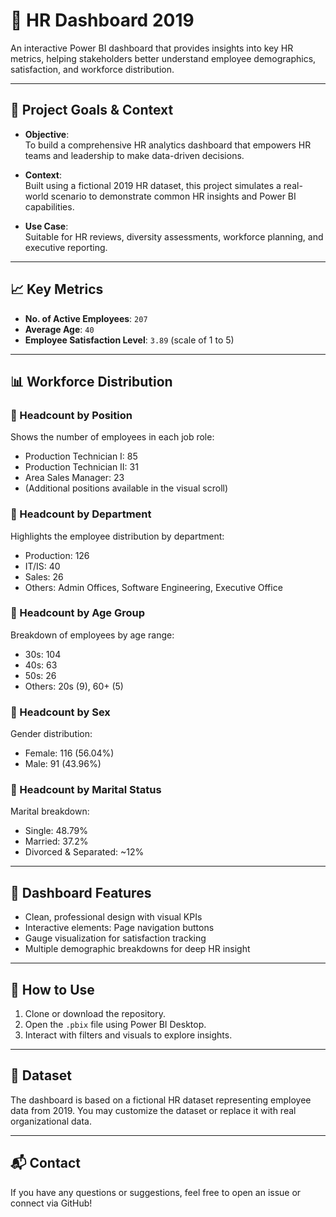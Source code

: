 # 👥 HR Dashboard 2019

An interactive Power BI dashboard that provides insights into key HR metrics, helping stakeholders better understand employee demographics, satisfaction, and workforce distribution.

---

## 🎯 Project Goals & Context

- **Objective**:  
  To build a comprehensive HR analytics dashboard that empowers HR teams and leadership to make data-driven decisions.

- **Context**:  
  Built using a fictional 2019 HR dataset, this project simulates a real-world scenario to demonstrate common HR insights and Power BI capabilities.

- **Use Case**:  
  Suitable for HR reviews, diversity assessments, workforce planning, and executive reporting.

---

## 📈 Key Metrics

- **No. of Active Employees**: `207`  
- **Average Age**: `40`  
- **Employee Satisfaction Level**: `3.89` (scale of 1 to 5)

---

## 📊 Workforce Distribution

### 🔹 Headcount by Position
Shows the number of employees in each job role:
- Production Technician I: 85  
- Production Technician II: 31  
- Area Sales Manager: 23  
- (Additional positions available in the visual scroll)

### 🔹 Headcount by Department
Highlights the employee distribution by department:
- Production: 126  
- IT/IS: 40  
- Sales: 26  
- Others: Admin Offices, Software Engineering, Executive Office

### 🔹 Headcount by Age Group
Breakdown of employees by age range:
- 30s: 104  
- 40s: 63  
- 50s: 26  
- Others: 20s (9), 60+ (5)

### 🔹 Headcount by Sex
Gender distribution:
- Female: 116 (56.04%)  
- Male: 91 (43.96%)

### 🔹 Headcount by Marital Status
Marital breakdown:
- Single: 48.79%  
- Married: 37.2%  
- Divorced & Separated: ~12%

---

## 🧠 Dashboard Features

- Clean, professional design with visual KPIs
- Interactive elements: Page navigation buttons
- Gauge visualization for satisfaction tracking
- Multiple demographic breakdowns for deep HR insight

---

## 📂 How to Use

1. Clone or download the repository.
2. Open the `.pbix` file using Power BI Desktop.
3. Interact with filters and visuals to explore insights.

---

## 📁 Dataset

The dashboard is based on a fictional HR dataset representing employee data from 2019. You may customize the dataset or replace it with real organizational data.

---

## 📬 Contact

If you have any questions or suggestions, feel free to open an issue or connect via GitHub!

